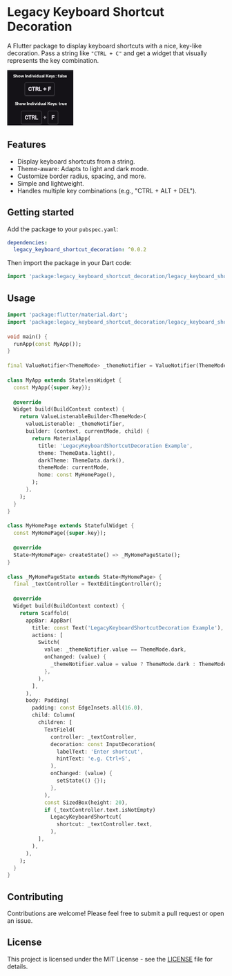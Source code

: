 # Legacy Keyboard Shortcut Decoration

A Flutter package to display keyboard shortcuts with a nice, key-like decoration.
Pass a string like `"CTRL + C"` and get a widget that visually represents the key combination.

![Legacy Keyboard Shortcut Decoration](https://github.com/barneysspeedshop/legacy_keyboard_shortcut_decoration/raw/main/assets/example.png)

## Features

*   Display keyboard shortcuts from a string.
*   Theme-aware: Adapts to light and dark mode.
*   Customize border radius, spacing, and more.
*   Simple and lightweight.
*   Handles multiple key combinations (e.g., "CTRL + ALT + DEL").

## Getting started

Add the package to your `pubspec.yaml`:
```yaml
dependencies:
  legacy_keyboard_shortcut_decoration: ^0.0.2
```

Then import the package in your Dart code:
```dart
import 'package:legacy_keyboard_shortcut_decoration/legacy_keyboard_shortcut_decoration.dart';
```

## Usage

```dart
import 'package:flutter/material.dart';
import 'package:legacy_keyboard_shortcut_decoration/legacy_keyboard_shortcut_decoration.dart';

void main() {
  runApp(const MyApp());
}

final ValueNotifier<ThemeMode> _themeNotifier = ValueNotifier(ThemeMode.light);

class MyApp extends StatelessWidget {
  const MyApp({super.key});

  @override
  Widget build(BuildContext context) {
    return ValueListenableBuilder<ThemeMode>(
      valueListenable: _themeNotifier,
      builder: (context, currentMode, child) {
        return MaterialApp(
          title: 'LegacyKeyboardShortcutDecoration Example',
          theme: ThemeData.light(),
          darkTheme: ThemeData.dark(),
          themeMode: currentMode,
          home: const MyHomePage(),
        );
      },
    );
  }
}

class MyHomePage extends StatefulWidget {
  const MyHomePage({super.key});

  @override
  State<MyHomePage> createState() => _MyHomePageState();
}

class _MyHomePageState extends State<MyHomePage> {
  final _textController = TextEditingController();

  @override
  Widget build(BuildContext context) {
    return Scaffold(
      appBar: AppBar(
        title: const Text('LegacyKeyboardShortcutDecoration Example'),
        actions: [
          Switch(
            value: _themeNotifier.value == ThemeMode.dark,
            onChanged: (value) {
              _themeNotifier.value = value ? ThemeMode.dark : ThemeMode.light;
            },
          ),
        ],
      ),
      body: Padding(
        padding: const EdgeInsets.all(16.0),
        child: Column(
          children: [
            TextField(
              controller: _textController,
              decoration: const InputDecoration(
                labelText: 'Enter shortcut',
                hintText: 'e.g. Ctrl+S',
              ),
              onChanged: (value) {
                setState(() {});
              },
            ),
            const SizedBox(height: 20),
            if (_textController.text.isNotEmpty)
              LegacyKeyboardShortcut(
                shortcut: _textController.text,
              ),
          ],
        ),
      ),
    );
  }
}
```

## Contributing

Contributions are welcome! Please feel free to submit a pull request or open an issue.

## License

This project is licensed under the MIT License - see the [LICENSE](LICENSE) file for details.
